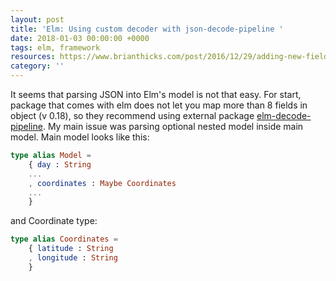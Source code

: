 ```yaml
---
layout: post
title: 'Elm: Using custom decoder with json-decode-pipeline '
date: 2018-01-03 00:00:00 +0000
tags: elm, framework
resources: https://www.brianthicks.com/post/2016/12/29/adding-new-fields-to-your-json-decoder/
category: ''
---
```

It seems that parsing JSON into Elm's model is not that easy. For start, package that comes with elm does not let you map more than 8 fields in object (v 0.18), so they recommend using external package [elm-decode-pipeline](http://package.elm-lang.org/packages/NoRedInk/elm-decode-pipeline/latest). 
My main issue was parsing optional nested model inside main model. Main model looks like this:
```elm
type alias Model =
    { day : String
    ...
    , coordinates : Maybe Coordinates
    ...
    }
```
and Coordinate type:
```elm 
type alias Coordinates =
    { latitude : String
    , longitude : String 
    }
```